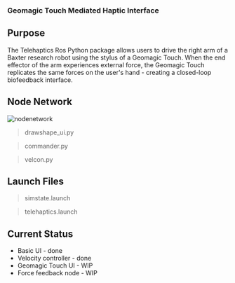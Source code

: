 ### Geomagic Touch Mediated Haptic Interface

## Purpose
The Telehaptics Ros Python package allows users to drive the right arm of a Baxter research robot using the stylus of a Geomagic Touch. When the end effector of the arm experiences external force, the Geomagic Touch replicates the same forces on the user's hand - creating a closed-loop biofeedback interface.

## Node Network
![nodenetwork](https://github.com/stephanniec/baxter_telehaptics/blob/master/imgs/telehaptics_nodenetwork1.png)

> drawshape_ui.py

> commander.py

> velcon.py

## Launch Files

> simstate.launch

> telehaptics.launch

## Current Status
* Basic UI - done
* Velocity controller - done
* Geomagic Touch UI - WIP
* Force feedback node - WIP
